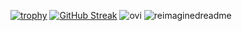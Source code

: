 [![trophy](https://github-profile-trophy.vercel.app/?username=Blackmorse)](https://github.com/ryo-ma/github-profile-trophy)
[![GitHub Streak](https://streak-stats.demolab.com/?user=Blackmorse)](https://git.io/streak-stats)
<img src="https://github-readme-stats.vercel.app/api/top-langs?username=Blackmorse&show_icons=true&locale=en&layout=compact&theme=chartreuse-dark" alt="ovi" />
<img src="https://myreadme.vercel.app/api/embed/Blackmorse?panels=userstatistics,toprepositories,toplanguages,commitgraph" alt="reimaginedreadme" />
